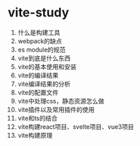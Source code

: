 # vite-study

1. 什么是构建工具
2. webpack的缺点
3. es module的规范
4. vite到底是什么东西
5. vite的基本使用和安装
6. vite的编译结果
7. vite编译结果的分析
8. vite的配置文件
9. vite中处理css，静态资源怎么做
10. vite插件以及常用插件的使用
11. vite和ts的结合
12. vite构建react项目、svelte项目、vue3项目
13. vite构建原理

